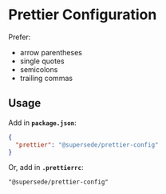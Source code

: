 # Prettier Configuration

Prefer:
- arrow parentheses
- single quotes
- semicolons
- trailing commas

## Usage

Add in **`package.json`**:
```json
{
  "prettier": "@supersede/prettier-config"
}
```

Or, add in **`.prettierrc`**:
```
"@supersede/prettier-config"
```
